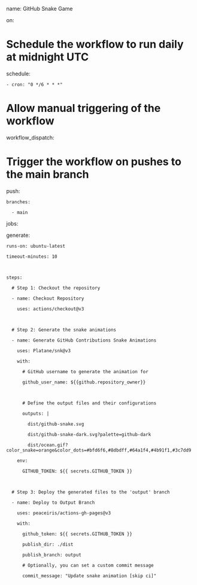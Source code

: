 name: GitHub Snake Game



on:

  # Schedule the workflow to run daily at midnight UTC

  schedule:

    - cron: "0 */6 * * *" 



  # Allow manual triggering of the workflow

  workflow_dispatch:



  # Trigger the workflow on pushes to the main branch

  push:

    branches:

      - main



jobs:

  generate:

    runs-on: ubuntu-latest

    timeout-minutes: 10



    steps:

      # Step 1: Checkout the repository

      - name: Checkout Repository

        uses: actions/checkout@v3



      # Step 2: Generate the snake animations

      - name: Generate GitHub Contributions Snake Animations

        uses: Platane/snk@v3

        with:

          # GitHub username to generate the animation for

          github_user_name: ${{github.repository_owner}}



          # Define the output files and their configurations

          outputs: |

            dist/github-snake.svg

            dist/github-snake-dark.svg?palette=github-dark

            dist/ocean.gif?color_snake=orange&color_dots=#bfd6f6,#8dbdff,#64a1f4,#4b91f1,#3c7dd9

        env:

          GITHUB_TOKEN: ${{ secrets.GITHUB_TOKEN }}



      # Step 3: Deploy the generated files to the 'output' branch

      - name: Deploy to Output Branch

        uses: peaceiris/actions-gh-pages@v3

        with:

          github_token: ${{ secrets.GITHUB_TOKEN }}

          publish_dir: ./dist

          publish_branch: output

          # Optionally, you can set a custom commit message

          commit_message: "Update snake animation [skip ci]"